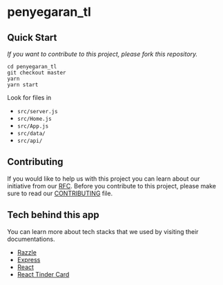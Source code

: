 # penyegaran_tl

## Quick Start

_If you want to contribute to this project, please fork this repository._

```
cd penyegaran_tl
git checkout master
yarn
yarn start
```

Look for files in
- `src/server.js`
- `src/Home.js`
- `src/App.js`
- `src/data/`
- `src/api/`

## Contributing

If you would like to help us with this project you can learn about our initiative from our [RFC](https://ans4175.notion.site/RFC-Penyegaran-TL-Revamp-1ab3bd5aa4e8434e969f4096d7e238bb). Before you contribute to this project, please make sure to read our [CONTRIBUTING](CONTRIBUTING.md) file.

## Tech behind this app

You can learn more about tech stacks that we used by visiting their documentations.

- [Razzle](https://razzlejs.org/)
- [Express](https://expressjs.com/)
- [React](https://reactjs.org/)
- [React Tinder Card](https://github.com/3DJakob/react-tinder-card/)